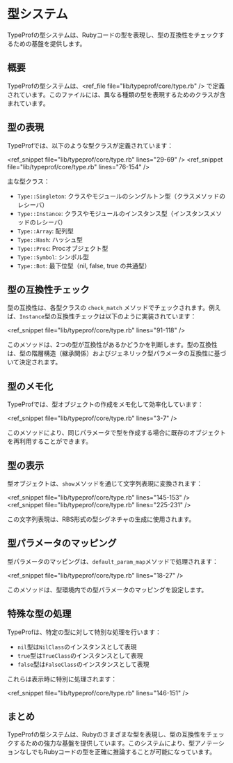 # 型システム

TypeProfの型システムは、Rubyコードの型を表現し、型の互換性をチェックするための基盤を提供します。

## 概要

TypeProfの型システムは、<ref_file file="lib/typeprof/core/type.rb" /> で定義されています。このファイルには、異なる種類の型を表現するためのクラスが含まれています。

## 型の表現

TypeProfでは、以下のような型クラスが定義されています：

<ref_snippet file="lib/typeprof/core/type.rb" lines="29-69" />
<ref_snippet file="lib/typeprof/core/type.rb" lines="76-154" />

主な型クラス：
- `Type::Singleton`: クラスやモジュールのシングルトン型（クラスメソッドのレシーバ）
- `Type::Instance`: クラスやモジュールのインスタンス型（インスタンスメソッドのレシーバ）
- `Type::Array`: 配列型
- `Type::Hash`: ハッシュ型
- `Type::Proc`: Procオブジェクト型
- `Type::Symbol`: シンボル型
- `Type::Bot`: 最下位型（nil, false, true の共通型）

## 型の互換性チェック

型の互換性は、各型クラスの `check_match` メソッドでチェックされます。例えば、`Instance`型の互換性チェックは以下のように実装されています：

<ref_snippet file="lib/typeprof/core/type.rb" lines="91-118" />

このメソッドは、2つの型が互換性があるかどうかを判断します。型の互換性は、型の階層構造（継承関係）およびジェネリック型パラメータの互換性に基づいて決定されます。

## 型のメモ化

TypeProfでは、型オブジェクトの作成をメモ化して効率化しています：

<ref_snippet file="lib/typeprof/core/type.rb" lines="3-7" />

このメソッドにより、同じパラメータで型を作成する場合に既存のオブジェクトを再利用することができます。

## 型の表示

型オブジェクトは、`show`メソッドを通じて文字列表現に変換されます：

<ref_snippet file="lib/typeprof/core/type.rb" lines="145-153" />
<ref_snippet file="lib/typeprof/core/type.rb" lines="225-231" />

この文字列表現は、RBS形式の型シグネチャの生成に使用されます。

## 型パラメータのマッピング

型パラメータのマッピングは、`default_param_map`メソッドで処理されます：

<ref_snippet file="lib/typeprof/core/type.rb" lines="18-27" />

このメソッドは、型環境内での型パラメータのマッピングを設定します。

## 特殊な型の処理

TypeProfは、特定の型に対して特別な処理を行います：

- `nil`型は`NilClass`のインスタンスとして表現
- `true`型は`TrueClass`のインスタンスとして表現
- `false`型は`FalseClass`のインスタンスとして表現

これらは表示時に特別に処理されます：

<ref_snippet file="lib/typeprof/core/type.rb" lines="146-151" />

## まとめ

TypeProfの型システムは、Rubyのさまざまな型を表現し、型の互換性をチェックするための強力な基盤を提供しています。このシステムにより、型アノテーションなしでもRubyコードの型を正確に推論することが可能になっています。
